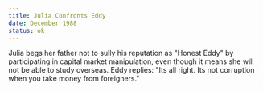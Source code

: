```yaml
---
title: Julia Confronts Eddy
date: December 1988 
status: ok
---
```

Julia begs her father not to sully his reputation as "Honest Eddy" by
participating in capital market manipulation, even though it means she
will not be able to study overseas. Eddy replies: "Its all right. Its
not corruption when you take money from foreigners."
